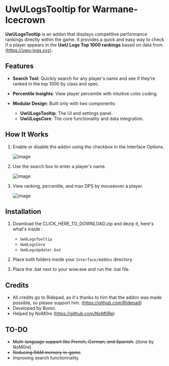 # UwULogsTooltip for Warmane-Icecrown

**UwULogsTooltip** is an addon that displays competitive performance rankings directly within the game. It provides a quick and easy way to check if a player appears in the **UwU Logs Top 1000 rankings** based on data from (https://uwu-logs.xyz).

## Features

- **Search Tool**: Quickly search for any player's name and see if they’re ranked in the top 1000 by class and spec.

- **Percentile Insights**: View player percentile with intuitive color coding.

- **Modular Design**: Built only with two components:
  
  - **UwULogsTooltip**: The UI and settings panel.
  - **UwULogsCore**: The core functionality and data integration.

## How It Works

1. Enable or disable the addon using the checkbox in the Interface Options.
   
   ![image](https://github.com/user-attachments/assets/e8657ed9-8744-46bd-b1d1-8fbc2fc9d8e0)

3. Use the search box to enter a player's name.

   ![image](https://github.com/user-attachments/assets/c2bf8e43-6ae4-4adc-a196-383a6f672699)
   
5. View ranking, percentile, and max DPS by mouseover a player.
   
   ![image](https://github.com/user-attachments/assets/7e2ea7b0-c60f-4e88-896a-cf190f1eed39)

## Installation

1. Download the CLICK_HERE_TO_DOWNLOAD.zip and dezip it, here's what's inside :
    - `UwULogsTooltip`
    - `UwULogsCore`
    - `UwULogsUpdater.bat`
      
2. Place both folders inside your `Interface/AddOns` directory.
   
3. Place the .bat next to your wow.exe and run the .bat file.


## Credits

- All credits go to Ridepad, as it's thanks to him that the addon was made possible, so please support him. (https://github.com/Ridepad)
- Developed by Bomo.
- Helped by NoM0re (https://github.com/NoM0Re)

## TO-DO

- ~~Multi-language support like French, German, and Spanish.~~ (done by NoM0re)
- ~~Reducing RAM memory in-game~~.
- Improving search functionnality
